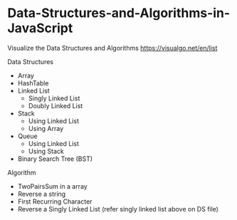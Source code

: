 # Data-Structures-and-Algorithms-in-JavaScript

Visualize the Data Structures and Algorithms https://visualgo.net/en/list

Data Structures
- Array
- HashTable
- Linked List
  - Singly Linked List
  - Doubly Linked List
- Stack 
  - Using Linked List
  - Using Array
- Queue
  - Using Linked List
  - Using Stack
- Binary Search Tree (BST)

Algorithm
- TwoPairsSum in a array
- Reverse a string
- First Recurring Character
- Reverse a Singly Linked List (refer singly linked list above on DS file)
